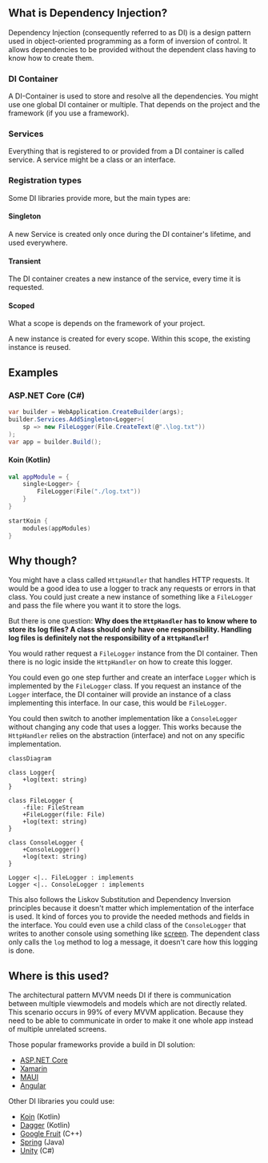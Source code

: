## What is Dependency Injection?

Dependency Injection (consequently referred to as DI) is a design pattern used in object-oriented programming as a form of inversion of control. It allows dependencies to be provided without the dependent class having to know how to create them.

### DI Container

A DI-Container is used to store and resolve all the dependencies. You might use one global DI container or multiple. That depends on the project and the framework (if you use a framework).

### Services

Everything that is registered to or provided from a DI container is called service. A service might be a class or an interface.

### Registration types

Some DI libraries provide more, but the main types are:

#### Singleton

A new Service is created only once during the DI container's lifetime, and used everywhere.

#### Transient

The DI container creates a new instance of the service, every time it is requested.

#### Scoped

What a scope is depends on the framework of your project.

A new instance is created for every scope. Within this scope, the existing instance is reused.

## Examples

### ASP.NET Core (C#)

```cs
var builder = WebApplication.CreateBuilder(args);
builder.Services.AddSingleton<Logger>(
	sp => new FileLogger(File.CreateText(@".\log.txt"))
);
var app = builder.Build();
```

#### Koin (Kotlin)

```Kotlin
val appModule = {
	single<Logger> {
		FileLogger(File("./log.txt"))
	}
}

startKoin {
	modules(appModules)
}
```

## Why though?

You might have a class called `HttpHandler` that handles HTTP requests. It would be a good idea to use a logger to track any requests or errors in that class. You could just create a new instance of something like a `FileLogger` and pass the file where you want it to store the logs.

But there is one question: **Why does the `HttpHandler` has to know where to store its log files? A class should only have one responsibility. Handling log files is definitely not the responsibility of a `HttpHandler`!**

You would rather request a `FileLogger` instance from the DI container. Then there is no logic inside the `HttpHandler` on how to create this logger.

You could even go one step further and create an interface `Logger` which is implemented by the `FileLogger` class. If you request an instance of the `Logger` interface, the DI container will provide an instance of a class implementing this interface. In our case, this would be `FileLogger`.

You could then switch to another implementation like a `ConsoleLogger` without changing any code that uses a logger. This works because the `HttpHandler` relies on the abstraction (interface) and not on any specific implementation.

```mermaid
classDiagram

class Logger{
	+log(text: string)
}

class FileLogger {
	-file: FileStream
	+FileLogger(file: File)
	+log(text: string)
}

class ConsoleLogger {
	+ConsoleLogger()
	+log(text: string)
}

Logger <|.. FileLogger : implements
Logger <|.. ConsoleLogger : implements
```

This also follows the Liskov Substitution and Dependency Inversion principles because it doesn't matter which implementation of the interface is used. It kind of forces you to provide the needed methods and fields in the interface. You could even use a child class of the `ConsoleLogger` that writes to another console using something like [screen](https://wiki.ubuntuusers.de/Screen). The dependent class only calls the `log` method to log a message, it doesn't care how this logging is done.

## Where is this used?

The architectural pattern MVVM needs DI if there is communication between multiple viewmodels and models which are not directly related. This scenario occurs in 99% of every MVVM application. Because they need to be able to communicate in order to make it one whole app instead of multiple unrelated screens.

Those popular frameworks provide a build in DI solution:
- [ASP.NET Core](https://learn.microsoft.com/en-us/aspnet/core/fundamentals/dependency-injection)
- [Xamarin](https://learn.microsoft.com/en-us/xamarin/xamarin-forms/enterprise-application-patterns/dependency-injection)
- [MAUI](https://learn.microsoft.com/en-us/dotnet/architecture/maui/dependency-injection)
- [Angular](https://angular.io/guide/dependency-injection)

Other DI libraries you could use:
- [Koin](https://insert-koin.io) (Kotlin)
- [Dagger](https://dagger.dev) (Kotlin)
- [Google Fruit](https://github.com/google/fruit) (C++)
- [Spring](https://docs.spring.io/spring-boot/docs/2.0.x/reference/html/using-boot-spring-beans-and-dependency-injection.html) (Java)
- [Unity](https://github.com/unitycontainer) (C#)
